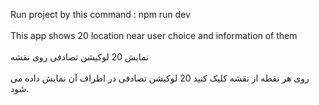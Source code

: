 Run project by this command : npm run dev
<br><br/>
This app shows 20 location near user choice and information of them 
<br><br/>
        نمایش 20 لوکیشن تصادفی روی نقشه
  <br><br/>
        روی هر نقطه از نقشه کلیک کنید 20 لوکیشن تصادفی در اطراف آن نمایش داده می شود.
